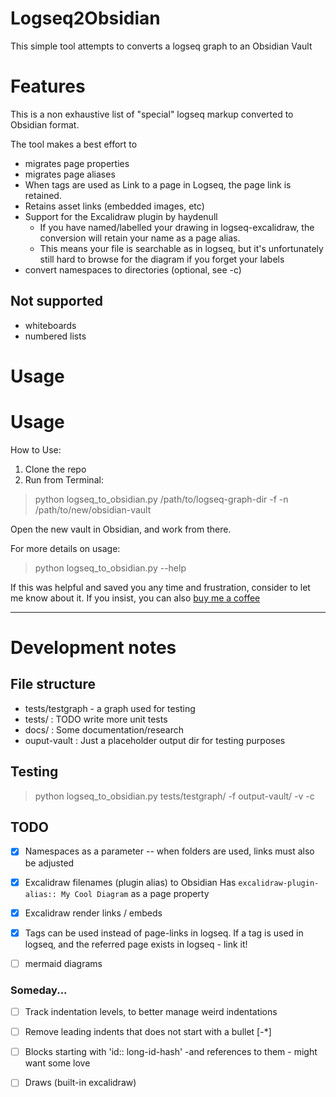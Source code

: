
# Logseq2Obsidian

This simple tool attempts to converts a logseq graph to an Obsidian Vault

# Features

This is a non exhaustive list of "special" logseq markup converted to Obsidian format.

The tool makes a best effort to

- migrates page properties
- migrates page aliases
- When tags are used as Link to a page in Logseq, the page link is retained. 
- Retains asset links (embedded images, etc)
- Support for the Excalidraw plugin by haydenull  
    - If you have named/labelled your drawing in logseq-excalidraw, the conversion will retain your name as a page alias. 
    - This means your file is searchable as in logseq, but it's unfortunately still hard to browse for the diagram if you forget your labels 
- convert namespaces to directories (optional, see -c)


## Not supported

- whiteboards 
- numbered lists

# Usage

# Usage

How to Use:

1. Clone the repo
1. Run from Terminal:

> python logseq_to_obsidian.py /path/to/logseq-graph-dir -f -n /path/to/new/obsidian-vault

Open the new vault in Obsidian, and work from there.

For more details on usage:

> python logseq_to_obsidian.py --help

If this was helpful and saved you any time and frustration, consider to let me know about it.
If you insist, you can also [buy me a coffee](https://buymeacoffee.com/mikaeljakov)

--- 


# Development notes

## File structure

- tests/testgraph - a graph used for testing
- tests/ : TODO write more unit tests
- docs/ : Some documentation/research 
- ouput-vault : Just a placeholder output dir for testing purposes 

## Testing

> python logseq_to_obsidian.py tests/testgraph/ -f output-vault/  -v -c


## TODO

- [x] Namespaces as a parameter -- when folders are used, links must also be adjusted
- [x] Excalidraw filenames (plugin alias) to Obsidian
    Has `excalidraw-plugin-alias:: My Cool Diagram` as a page property

- [x] Excalidraw render links / embeds
- [x] Tags can be used instead of page-links in logseq. If a tag is used in logseq, and the referred page exists in logseq - link it! 
- [ ] mermaid diagrams

### Someday...
- [ ] Track indentation levels, to better manage weird indentations
- [ ] Remove leading indents that does not start with a bullet [\-*]
- [ ] Blocks starting with 'id:: long-id-hash' -and references to them - might want some love
- [ ] Draws (built-in excalidraw)



